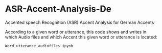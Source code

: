 # ASR-Accent-Analysis-De
Accented speech Recognition  (ASR) Accent Analysis for German Accents

According to a given word or utterance, this code shows and writes in which Audio files and which Accent this given word or utterance is located:
```
Word_utterance_audiofiles.ipynb
```
